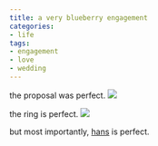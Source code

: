 ```yaml
---
title: a very blueberry engagement
categories:
- life
tags:
- engagement
- love
- wedding
---
```


the proposal was perfect.
![](/blog/old-uploads/2009/01/marryme.jpg)

the ring is perfect.
![](/blog/old-uploads/2009/01/blueberryengagement.jpg)

but most importantly, [hans](http://hans.gerwitz.com/2009/01/15/euphoria.html) is perfect.
